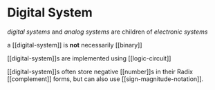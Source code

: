# Digital System

_digital systems_ and _analog systems_ are children of _electronic systems_

a [[digital-system]] is **not** necessarily [[binary]]

[[digital-system]]s are implemented using [[logic-circuit]]

[[digital-system]]s often store negative [[number]]s in their Radix [[complement]] forms, but can also use [[sign-magnitude-notation]].
